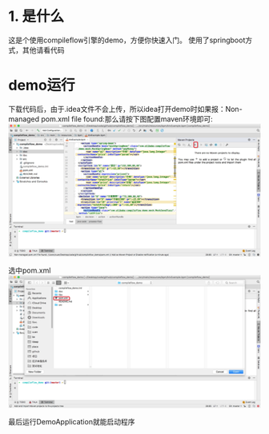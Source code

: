 # 1. 是什么
这是个使用compileflow引擎的demo，方便你快速入门。
使用了springboot方式，其他请看代码

# demo运行
下载代码后，由于.idea文件不会上传，所以idea打开demo时如果报：Non-managed pom.xml file found:那么请按下图配置maven环境即可:
![pic1](doc/image/pic1.png)

选中pom.xml
![pic2](doc/image/pic2.png)

最后运行DemoApplication就能启动程序
